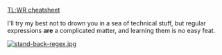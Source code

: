 [TL;WR cheatsheet][1]

I'll try my best not to drown you in a sea of technical stuff, but regular expressions **are** a complicated matter, and learning them is no easy feat.

[![stand-back-regex.jpg][3]][2]

[1]: https://i.imgur.com/UTlGckN.png
[2]: https://xkcd.com/208/
[3]: https://i.imgur.com/fp19SqK.jpg
